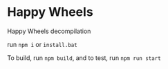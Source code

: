 # Happy Wheels
Happy Wheels decompilation

run ``npm i`` or ``install.bat``

To build, run ``npm build``, and to test, run ``npm run start``
